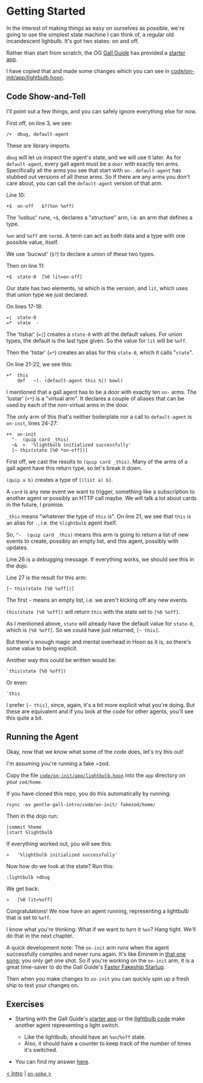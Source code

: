 # Getting Started

In the interest of making things as easy on ourselves as possible, we're going to use the simplest state machine I can think of, a regular old incandescent lighbulb.  It's got two states: on and off.

Rather than start from scratch, the OG [Gall Guide](https://github.com/timlucmiptev/gall-guide) has provided a [starter app](https://github.com/timlucmiptev/gall-guide/blob/master/example-code/app/skeleton.hoon).  

I have copied that and made some changes which you can see in [code/on-init/app/lightbulb.hoon](code/on-init/app/lightbulb.hoon).

## Code Show-and-Tell

I'll point out a few things, and you can safely ignore everything else for now.

First off, on line 3, we see:
```
/+  dbug, default-agent
```

These are library imports.  

`dbug` will let us inspect the agent's state, and we will use it later.  As for `default-agent`, 
every gall agent must be a `door` with exactly ten arms.  Specifically all the arms you see that 
start with `on-`.  `default-agent` has stubbed out versions of all these arms.  So if there are 
any arms you don't care about, you can call the `default-agent` version of that arm.

Line 10:
```
+$  on-off   $?(%on %off)
```

The 'lusbuc' rune, `+$`, declares a "structure" arm, i.e. an arm that defines a type.  

`%on` and `%off` are `term`s.  A term can act as both data and a type with one possible value, 
itself.  

We use 'bucwut' (`$?`) to declare a union of these two types.  

Then on line 11:
```
+$  state-0  [%0 lit=on-off]
```

Our state has two elements, `%0` which is the version, and `lit`, which uses that union type we just declared.

On lines 17-18:
```
=|  state-0
=*  state  -
```

The 'tisbar' (`=|`) creates a `state-0` with all the default values.  For union types, 
the default is the last type given.  So the value for `lit` will be `%off`.  

Then the 'tistar' (`=*`) creates an alias for this `state-0`, which it calls "`state`".

On line 21-22, we see this:
```
+*  this      . 
    def   ~(. (default-agent this %|) bowl)
```

I mentioned that a gall agent has to be a door with exactly ten `on-` arms.  The 'lustar' (`+*`) is a "virtual arm".  It declares a couple of aliases that can be used by each of the non-virtual arms in the door.

The only arm of this that's neither boilerplate nor a call to `default-agent` is `on-init`, lines 
24-27:
```
++  on-init
  ^-  (quip card _this) 
  ~&  >  '%lightbulb initialized successfully'
  [~ this(state [%0 *on-off])]
```

First off, we cast the results to `(quip card _this)`.  Many of the arms of a gall agent have this return type, so let's break it down.

`(quip a b)` creates a type of `[(list a) b]`.  

A `card` is any new event we want to trigger, something like a subscription to another agent or possibly an HTTP call maybe.  We will talk a lot about cards in the future, I promise.

`_this` means "whatever the type of `this` is".  On line 21, we see that `this` is an alias for `.`, i.e. the `%lightbulb` agent itself.

So, `^-  (quip card _this)` means this arm is going to return a list of new events to create, possibly an empty list, and this agent, possibly with updates.  

Line 26 is a debugging message.  If everything works, we should see this in the dojo.

Line 27 is the result for this arm:
```
[~ this(state [%0 %off])]
```

The first `~` means an empty list, i.e. we aren't kicking off any new events.  

`this(state [%0 %off])` will return `this` with the state set to `[%0 %off]`.

As I mentioned above, `state` will already have the default value for `state-0`, which 
is `[%0 %off]`.  So we could have just returned, `[~ this]`.

But there's enough magic and mental overhead in Hoon as it is, so there's some value
to being explicit.

Another way this could be written would be:
```
`this(state [%0 %off])
```

Or even:
```
`this
```

I prefer `[~ this]`, since, again, it's a bit more explicit what you're doing.
But these are equivalent and if you look at the code for other agents, you'll see 
this quite a bit.

## Running the Agent

Okay, now that we know what some of the code does, let's try this out!

I'm assuming you're running a fake ~zod.  

Copy the file [`code/on-init/app/lightbulb.hoon`](code/on-init/app/lightbulb.hoon) into the `app` directory on your `zod/home`.

If you have cloned this repo, you do this automatically by running:
```
rsync -av gentle-gall-intro/code/on-init/ fakezod/home/
```

Then in the dojo run:
```
|commit %home
|start %lightbulb
```

If everything worked out, you will see this:
```
>   '%lightbulb initialized successfully'
```

Now how do we look at the state?  Run this:
```
:lightbulb +dbug
```

We get back:
```
>   [%0 lit=%off]                                                                                  
```

Congratulations!  We now have an agent running, representing a lightbulb that is set to `%off`.

I know what you're thinking: What if we want to turn it `%on`?  Hang tight.  We'll do that in the
next chapter.

A quick development note: The `on-init` arm runs when the agent successfully 
compiles and never runs again.  It's like Eminem in [that one song](https://www.youtube.com/watch?v=SW-BU6keEUw); 
you only get one shot.  So if you're working on the `on-init` arm, it is a great 
time-saver to do the Gall Guide's 
[Faster Fakeship Startup](https://github.com/timlucmiptev/gall-guide/blob/master/workflow.md#faster-fakeship-startup).  

Then when you make changes to `on-init` you can quickly spin up a fresh ship to test your
changes on.

## Exercises

- Starting with the Gall Guide's 
[starter app](https://github.com/timlucmiptev/gall-guide/blob/master/example-code/app/skeleton.hoon) 
or the [lightbulb code](code/on-init/app/lightbulb.hoon) make another agent representing a light switch.  
  - Like the lightbulb, should have an `%on`/`%off` state.
  - Also, it should have a counter to keep track of the number of times it's switched.

- You can find my answer [here](code/answers/lightswitch-init.hoon).

[< Intro](intro.md) | [`on-poke` >](on-poke.md)
